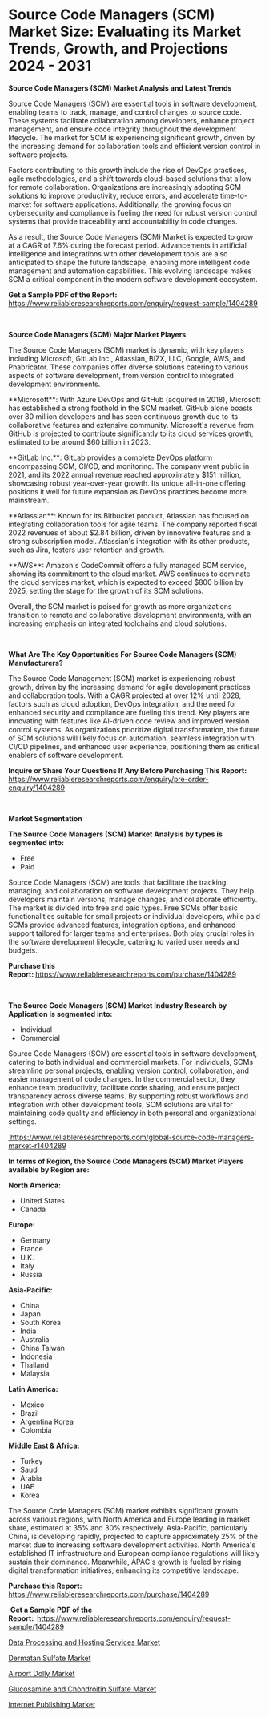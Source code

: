 <p><h1>Source Code Managers (SCM) Market Size: Evaluating its Market Trends, Growth, and Projections 2024 - 2031</h1></p><p><strong>Source Code Managers (SCM) Market Analysis and Latest Trends</strong></p>
<p><p>Source Code Managers (SCM) are essential tools in software development, enabling teams to track, manage, and control changes to source code. These systems facilitate collaboration among developers, enhance project management, and ensure code integrity throughout the development lifecycle. The market for SCM is experiencing significant growth, driven by the increasing demand for collaboration tools and efficient version control in software projects.</p><p>Factors contributing to this growth include the rise of DevOps practices, agile methodologies, and a shift towards cloud-based solutions that allow for remote collaboration. Organizations are increasingly adopting SCM solutions to improve productivity, reduce errors, and accelerate time-to-market for software applications. Additionally, the growing focus on cybersecurity and compliance is fueling the need for robust version control systems that provide traceability and accountability in code changes.</p><p>As a result, the Source Code Managers (SCM) Market is expected to grow at a CAGR of 7.6% during the forecast period. Advancements in artificial intelligence and integrations with other development tools are also anticipated to shape the future landscape, enabling more intelligent code management and automation capabilities. This evolving landscape makes SCM a critical component in the modern software development ecosystem.</p></p>
<p><strong>Get a Sample PDF of the Report:&nbsp;</strong> <a href="https://www.reliableresearchreports.com/enquiry/request-sample/1404289?utm_campaign=118&utm_medium=2&utm_source=Github&utm_content=ia&utm_term=23102024&utm_id=source-code-managers-scm">https://www.reliableresearchreports.com/enquiry/request-sample/1404289</a></p>
<p>&nbsp;</p>
<p><strong>Source Code Managers (SCM) Major Market Players</strong></p>
<p><p>The Source Code Managers (SCM) market is dynamic, with key players including Microsoft, GitLab Inc., Atlassian, BIZX, LLC, Google, AWS, and Phabricator. These companies offer diverse solutions catering to various aspects of software development, from version control to integrated development environments.</p><p>**Microsoft**: With Azure DevOps and GitHub (acquired in 2018), Microsoft has established a strong foothold in the SCM market. GitHub alone boasts over 80 million developers and has seen continuous growth due to its collaborative features and extensive community. Microsoft's revenue from GitHub is projected to contribute significantly to its cloud services growth, estimated to be around $60 billion in 2023.</p><p>**GitLab Inc.**: GitLab provides a complete DevOps platform encompassing SCM, CI/CD, and monitoring. The company went public in 2021, and its 2022 annual revenue reached approximately $151 million, showcasing robust year-over-year growth. Its unique all-in-one offering positions it well for future expansion as DevOps practices become more mainstream.</p><p>**Atlassian**: Known for its Bitbucket product, Atlassian has focused on integrating collaboration tools for agile teams. The company reported fiscal 2022 revenues of about $2.84 billion, driven by innovative features and a strong subscription model. Atlassian's integration with its other products, such as Jira, fosters user retention and growth.</p><p>**AWS**: Amazon's CodeCommit offers a fully managed SCM service, showing its commitment to the cloud market. AWS continues to dominate the cloud services market, which is expected to exceed $800 billion by 2025, setting the stage for the growth of its SCM solutions.</p><p>Overall, the SCM market is poised for growth as more organizations transition to remote and collaborative development environments, with an increasing emphasis on integrated toolchains and cloud solutions.</p></p>
<p>&nbsp;</p>
<p><strong>What Are The Key Opportunities For Source Code Managers (SCM) Manufacturers?</strong></p>
<p><p>The Source Code Management (SCM) market is experiencing robust growth, driven by the increasing demand for agile development practices and collaboration tools. With a CAGR projected at over 12% until 2028, factors such as cloud adoption, DevOps integration, and the need for enhanced security and compliance are fueling this trend. Key players are innovating with features like AI-driven code review and improved version control systems. As organizations prioritize digital transformation, the future of SCM solutions will likely focus on automation, seamless integration with CI/CD pipelines, and enhanced user experience, positioning them as critical enablers of software development.</p></p>
<p><strong>Inquire or Share Your Questions If Any Before Purchasing This Report:</strong> <a href="https://www.reliableresearchreports.com/enquiry/pre-order-enquiry/1404289?utm_campaign=118&utm_medium=2&utm_source=Github&utm_content=ia&utm_term=23102024&utm_id=source-code-managers-scm">https://www.reliableresearchreports.com/enquiry/pre-order-enquiry/1404289</a></p>
<p>&nbsp;</p>
<p><strong>Market Segmentation</strong></p>
<p><strong>The Source Code Managers (SCM) Market Analysis by types is segmented into:</strong></p>
<p><ul><li>Free</li><li>Paid</li></ul></p>
<p><p>Source Code Managers (SCM) are tools that facilitate the tracking, managing, and collaboration on software development projects. They help developers maintain versions, manage changes, and collaborate efficiently. The market is divided into free and paid types. Free SCMs offer basic functionalities suitable for small projects or individual developers, while paid SCMs provide advanced features, integration options, and enhanced support tailored for larger teams and enterprises. Both play crucial roles in the software development lifecycle, catering to varied user needs and budgets.</p></p>
<p><strong>Purchase this Report:&nbsp;</strong><a href="https://www.reliableresearchreports.com/purchase/1404289?utm_campaign=118&utm_medium=2&utm_source=Github&utm_content=ia&utm_term=23102024&utm_id=source-code-managers-scm">https://www.reliableresearchreports.com/purchase/1404289</a></p>
<p>&nbsp;</p>
<p><strong>The Source Code Managers (SCM) Market Industry Research by Application is segmented into:</strong></p>
<p><ul><li>Individual</li><li>Commercial</li></ul></p>
<p><p>Source Code Managers (SCM) are essential tools in software development, catering to both individual and commercial markets. For individuals, SCMs streamline personal projects, enabling version control, collaboration, and easier management of code changes. In the commercial sector, they enhance team productivity, facilitate code sharing, and ensure project transparency across diverse teams. By supporting robust workflows and integration with other development tools, SCM solutions are vital for maintaining code quality and efficiency in both personal and organizational settings.</p></p>
<p><a href="https://www.reliableresearchreports.com/global-source-code-managers-market-r1404289?utm_campaign=118&utm_medium=2&utm_source=Github&utm_content=ia&utm_term=23102024&utm_id=source-code-managers-scm">&nbsp;https://www.reliableresearchreports.com/global-source-code-managers-market-r1404289</a></p>
<p><strong>In terms of Region, the Source Code Managers (SCM) Market Players available by Region are:</strong></p>
<p>
    <p> <strong> North America: </strong>
        <ul>
            <li>United States</li>
            <li>Canada</li>
        </ul>
        </p> 
    <p> <strong> Europe: </strong>
        <ul>
            <li>Germany</li>
            <li>France</li>
            <li>U.K.</li>
            <li>Italy</li>
            <li>Russia</li>
        </ul>
        </p> 
    <p> <strong> Asia-Pacific: </strong>
        <ul>
            <li>China</li>
            <li>Japan</li>
            <li>South Korea</li>
            <li>India</li>
            <li>Australia</li>
            <li>China Taiwan</li>
            <li>Indonesia</li>
            <li>Thailand</li>
            <li>Malaysia</li>
        </ul>
        </p> 
    <p> <strong> Latin America: </strong>
        <ul>
            <li>Mexico</li>
            <li>Brazil</li>
            <li>Argentina Korea</li>
            <li>Colombia</li>
        </ul>
        </p> 
    <p> <strong> Middle East & Africa: </strong>
        <ul>
            <li>Turkey</li>
            <li>Saudi</li>
            <li>Arabia</li>
            <li>UAE</li>
            <li>Korea</li>
        </ul>
    </p>
    </p>
<p><p>The Source Code Managers (SCM) market exhibits significant growth across various regions, with North America and Europe leading in market share, estimated at 35% and 30% respectively. Asia-Pacific, particularly China, is developing rapidly, projected to capture approximately 25% of the market due to increasing software development activities. North America's established IT infrastructure and European compliance regulations will likely sustain their dominance. Meanwhile, APAC's growth is fueled by rising digital transformation initiatives, enhancing its competitive landscape.</p></p>
<p><strong>Purchase this Report: </strong><a href="https://www.reliableresearchreports.com/purchase/1404289?utm_campaign=118&utm_medium=2&utm_source=Github&utm_content=ia&utm_term=23102024&utm_id=source-code-managers-scm">https://www.reliableresearchreports.com/purchase/1404289</a></p>
<p>&nbsp;<strong>Get a Sample PDF of the Report:&nbsp;&nbsp;</strong><a href="https://www.reliableresearchreports.com/enquiry/request-sample/1404289?utm_campaign=118&utm_medium=2&utm_source=Github&utm_content=ia&utm_term=23102024&utm_id=source-code-managers-scm">https://www.reliableresearchreports.com/enquiry/request-sample/1404289</a></p>
<p><strong></strong></p>
<p><p><a href="https://github.com/leonidmsw5y/Market-Research-Report-List-1/blob/main/data-processing-and-hosting-services-market.md?utm_campaign=118&utm_medium=2&utm_source=Github&utm_content=ia&utm_term=23102024&utm_id=source-code-managers-scm">Data Processing and Hosting Services Market</a></p><p><a href="https://www.linkedin.com/pulse/market-insights-global-dermatan-sulfate-forecast-innovation-trends-agktc?utm_campaign=118&utm_medium=2&utm_source=Github&utm_content=ia&utm_term=23102024&utm_id=source-code-managers-scm">Dermatan Sulfate Market</a></p><p><a href="https://issuu.com/reportprime-2/docs/airport-dolly-market-size-2030.pptx_35f98bb6be0db0?utm_campaign=118&utm_medium=2&utm_source=Github&utm_content=ia&utm_term=23102024&utm_id=source-code-managers-scm">Airport Dolly Market</a></p><p><a href="https://www.linkedin.com/pulse/global-glucosamine-chondroitin-sulfate-market-focus-application-f8lyc?utm_campaign=118&utm_medium=2&utm_source=Github&utm_content=ia&utm_term=23102024&utm_id=source-code-managers-scm">Glucosamine and Chondroitin Sulfate Market</a></p><p><a href="https://github.com/knaufethaganye/Market-Research-Report-List-1/blob/main/internet-publishing-market.md?utm_campaign=118&utm_medium=2&utm_source=Github&utm_content=ia&utm_term=23102024&utm_id=source-code-managers-scm">Internet Publishing Market</a></p></p>
